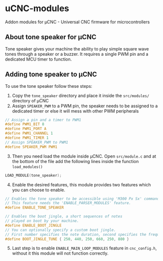 # uCNC-modules

Addon modules for µCNC - Universal CNC firmware for microcontrollers

## About tone speaker for µCNC

Tone speaker gives your machine the ability to play simple square wave tones through a speaker or a buzzer.
It requires a single PWM pin and a dedicated MCU timer to function.

## Adding tone speaker to µCNC

To use the tone speaker follow these steps:

1. Copy the `tone_speaker` directory and place it inside the `src/modules/` directory of µCNC
2. Assign `SPEAKER_PWM` to a PWM pin, the speaker needs to be assigned to a dedicated timer or else it will mess with other PWM peripherals
```c
// Assign a pin and a timer to PWM1
#define PWM1_BIT 8
#define PWM1_PORT A
#define PWM1_CHANNEL 1
#define PWM1_TIMER 1
// Assign SPEAKER_PWM to PWM1
#define SPEAKER_PWM PWM1
```

3. Then you need load the module inside µCNC. Open `src/module.c` and at the bottom of the file add the following lines inside the function `load_modules()`

```c
LOAD_MODULE(tone_speaker);
```

4. Enable the desired features, this module provides two features which you can choose to enable.

```c
// Enables the tone speaker to be accessible using 'M300 Px Sx' command.
// This feature needs the 'ENABLE_PARSER_MODULES' feature.
#define ENABLE_TONE_SPEAKER

// Enables the boot jingle, a short sequences of notes
// played on boot by your machine.
#define ENABLE_BOOT_JINGLE
// You can optionally specify a custom boot jingle.
// First number specifies the note duration, second specifies the frequency.
#define BOOT_JINGLE_TUNE { 250, 440, 250, 660, 250, 880 }
```

5. Last step is to enable `ENABLE_MAIN_LOOP_MODULES` feature in `cnc_config.h`, without it this module will not function correctly.

